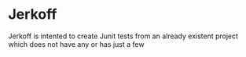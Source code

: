 # Jerkoff
Jerkoff is intented to create Junit tests from an already existent project which does not have any or has just a few
